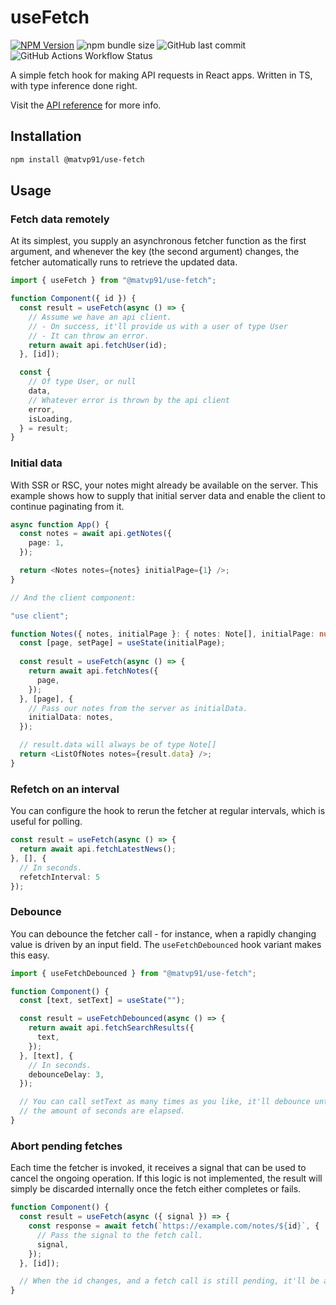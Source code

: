 # useFetch

[![NPM Version](https://img.shields.io/npm/v/%40matvp91%2Fuse-fetch)](https://npmjs.org/package/@matvp91/use-fetch)
![npm bundle size](https://img.shields.io/bundlephobia/minzip/%40matvp91%2Fuse-fetch)
![GitHub last commit](https://img.shields.io/github/last-commit/matvp91/use-fetch)
![GitHub Actions Workflow Status](https://img.shields.io/github/actions/workflow/status/matvp91/use-fetch/build.yaml)

A simple fetch hook for making API requests in React apps. Written in TS, with type inference done right.

Visit the [API reference](https://github.com/matvp91/use-fetch/wiki/API) for more info.

## Installation

```sh
npm install @matvp91/use-fetch
```

## Usage

### Fetch data remotely

At its simplest, you supply an asynchronous fetcher function as the first argument, and whenever the key (the second argument) changes, the fetcher automatically runs to retrieve the updated data.

```ts
import { useFetch } from "@matvp91/use-fetch";

function Component({ id }) {
  const result = useFetch(async () => {
    // Assume we have an api client.
    // - On success, it'll provide us with a user of type User
    // - It can throw an error.
    return await api.fetchUser(id);
  }, [id]);

  const {
    // Of type User, or null
    data,
    // Whatever error is thrown by the api client
    error,
    isLoading,
  } = result;
}
```

### Initial data

With SSR or RSC, your notes might already be available on the server. This example shows how to supply that initial server data and enable the client to continue paginating from it.

```ts
async function App() {
  const notes = await api.getNotes({
    page: 1,
  });

  return <Notes notes={notes} initialPage={1} />;
}

// And the client component:

"use client";

function Notes({ notes, initialPage }: { notes: Note[], initialPage: number ) {
  const [page, setPage] = useState(initialPage);
  
  const result = useFetch(async () => {
    return await api.fetchNotes({
      page,
    });
  }, [page], {
    // Pass our notes from the server as initialData. 
    initialData: notes,
  });

  // result.data will always be of type Note[]
  return <ListOfNotes notes={result.data} />;
}
```

### Refetch on an interval

You can configure the hook to rerun the fetcher at regular intervals, which is useful for polling.
 
```ts
const result = useFetch(async () => {
  return await api.fetchLatestNews();
}, [], {
  // In seconds.
  refetchInterval: 5
});
```

### Debounce

You can debounce the fetcher call - for instance, when a rapidly changing value is driven by an input field. The `useFetchDebounced` hook variant makes this easy.

```ts
import { useFetchDebounced } from "@matvp91/use-fetch";

function Component() {
  const [text, setText] = useState("");

  const result = useFetchDebounced(async () => {
    return await api.fetchSearchResults({
      text,
    });
  }, [text], {
    // In seconds.
    debounceDelay: 3,
  });

  // You can call setText as many times as you like, it'll debounce until
  // the amount of seconds are elapsed.
}
```

### Abort pending fetches

Each time the fetcher is invoked, it receives a signal that can be used to cancel the ongoing operation. If this logic is not implemented, the result will simply be discarded internally once the fetch either completes or fails.

```ts
function Component() {
  const result = useFetch(async ({ signal }) => {
    const response = await fetch(`https://example.com/notes/${id}`, {
      // Pass the signal to the fetch call.
      signal,
    });
  }, [id]);

  // When the id changes, and a fetch call is still pending, it'll be aborted.
}
```
